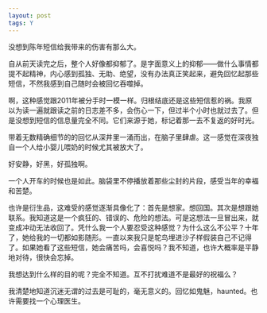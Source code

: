 ```yaml
---
layout: post
tags: Y
---
```


没想到陈年短信给我带来的伤害有那么大。

自从前天读完之后，整个人好像都抑郁了。是字面意义上的抑郁——做什么事情都提不起精神，内心感到孤独、无助、绝望，没有办法真正笑起来，避免回忆起那些短信，不然我感到自己随时会被回忆吞噬掉。

啊，这种感觉跟2011年被分手时一模一样。归根结底还是这些短信惹的祸。我原以为读一遍就跟读之前的日志差不多，会伤心一下，但过半个小时也就过去了。但是没想到短信的信息量完全不同。它们来源于她，标记着那一去不复返的好时光。

带着无数精确细节的的回忆从深井里一涌而出，在脑子里肆虐。这一感觉在深夜独自一个人给小婴儿喂奶的时候尤其被放大了。

好安静，好黑，好孤独啊。

一个人开车的时候也是如此。脑袋里不停播放着那些尘封的片段，感受当年的幸福和苦楚。

也许是衍生品，这难受的感觉逐渐具像化了：首先是想家。想回国。其次是想跟她联系。我知道这是一个疯狂的、错误的、危险的想法。可是这想法一旦冒出来，就变成冲动无法收回了。凭什么我一个人要忍受这种感觉？为什么这么不公平？十年了，她给我的一切都如影随形。一直以来我只是鸵鸟埋进沙子样假装自己不记得了。如果她看了这些短信，她会痛苦吗，会喜悦吗？我不知道，也许大概率是平静地对待，很快会忘掉。

我想达到什么样的目的呢？完全不知道。互不打扰难道不是最好的祝福么？

我清楚地知道沉迷无谓的过去是可耻的，毫无意义的。回忆如鬼魅，haunted。也许需要找一个心理医生。